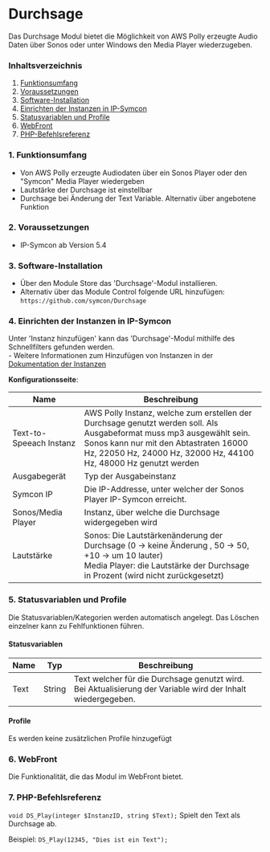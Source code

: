 # Durchsage
Das Durchsage Modul bietet die Möglichkeit von AWS Polly erzeugte Audio Daten über Sonos oder unter Windows den Media Player wiederzugeben.

### Inhaltsverzeichnis

1. [Funktionsumfang](#1-funktionsumfang)
2. [Voraussetzungen](#2-voraussetzungen)
3. [Software-Installation](#3-software-installation)
4. [Einrichten der Instanzen in IP-Symcon](#4-einrichten-der-instanzen-in-ip-symcon)
5. [Statusvariablen und Profile](#5-statusvariablen-und-profile)
6. [WebFront](#6-webfront)
7. [PHP-Befehlsreferenz](#7-php-befehlsreferenz)

### 1. Funktionsumfang

* Von AWS Polly erzeugte Audiodaten über ein Sonos Player oder den "Symcon" Media Player wiedergeben
* Lautstärke der Durchsage ist einstellbar
* Durchsage bei Änderung der Text Variable. Alternativ über angebotene Funktion

### 2. Voraussetzungen

- IP-Symcon ab Version 5.4

### 3. Software-Installation

* Über den Module Store das 'Durchsage'-Modul installieren.
* Alternativ über das Module Control folgende URL hinzufügen: `https://github.com/symcon/Durchsage`

### 4. Einrichten der Instanzen in IP-Symcon

 Unter 'Instanz hinzufügen' kann das 'Durchsage'-Modul mithilfe des Schnellfilters gefunden werden.  
	- Weitere Informationen zum Hinzufügen von Instanzen in der [Dokumentation der Instanzen](https://www.symcon.de/service/dokumentation/konzepte/instanzen/#Instanz_hinzufügen)

__Konfigurationsseite__:

Name                    | Beschreibung
----------------------- | ------------------
Text-to-Speeach Instanz | AWS Polly Instanz, welche zum erstellen der Durchsage genutzt werden soll. Als Ausgabeformat muss mp3 ausgewählt sein. <br>Sonos kann nur mit den Abtastraten 16000 Hz, 22050 Hz, 24000 Hz, 32000 Hz, 44100 Hz, 48000 Hz genutzt werden
Ausgabegerät            | Typ der Ausgabeinstanz
Symcon IP               | Die IP-Addresse, unter welcher der Sonos Player IP-Symcon erreicht.
Sonos/Media Player      | Instanz, über welche die Durchsage widergegeben wird
Lautstärke              | Sonos: Die Lautstärkenänderung der Durchsage (0 &rarr; keine Änderung , 50 &rarr; 50, +10 &rarr; um 10 lauter) <br>Media Player: die Lautstärke der Durchsage in Prozent (wird nicht zurückgesetzt)


### 5. Statusvariablen und Profile

Die Statusvariablen/Kategorien werden automatisch angelegt. Das Löschen einzelner kann zu Fehlfunktionen führen.

#### Statusvariablen

Name     | Typ     | Beschreibung
-------- | ------- | ------------
Text     | String  | Text welcher für die Durchsage genutzt wird. Bei Aktualisierung der Variable wird der Inhalt wiedergegeben.

#### Profile

Es werden keine zusätzlichen Profile hinzugefügt

### 6. WebFront

Die Funktionalität, die das Modul im WebFront bietet.

### 7. PHP-Befehlsreferenz

`void DS_Play(integer $InstanzID, string $Text);`
Spielt den Text als Durchsage ab.

Beispiel:
`DS_Play(12345, "Dies ist ein Text");`
